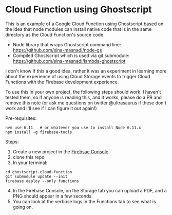 # Cloud Function using Ghostscript

This is an example of a Google Cloud Function using Ghostscript based on 
the idea that node modules can install native code that is in the same directory
as the Cloud Function's source code.

* Node library that wraps Ghostscript command line: https://github.com/sina-masnadi/node-gs
* Compiled Ghostscript which is used via git submodule: https://github.com/sina-masnadi/lambda-ghostscript

I don't know if this a good idea, rather it was an experiment in learning more
about the experience of using Cloud Storage events to trigger Cloud Functions
with the Firebase development experience.

To use this in your own project, the following steps should work.  I haven't
tested them, so if anyone is reading this, and it works, please do a PR and
remove this note (or ask me questions on twitter @ultrasaurus if these don't
work and I'll see if I can figure it out again!)

Pre-requisites:

```
nvm use 6.11   # or whatever you use to install Node 6.11.x 
npm install -g firebase-tools
```

Steps:

1. Create a new project in the [Firebsae Console](https://console.firebase.google.com/)
2. clone this repo  
3. In your terminal:
```
cd ghostscript-cloud-function
git submodule update --init
firebase deploy --only functions
```
4. In the Firebase Console, on the Storage tab you can upload a PDF, and a
PNG should appear in a few seconds.
5. You can look at the verbose logs in the Functions tab to see what is going
on. 